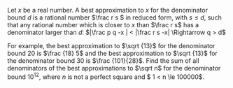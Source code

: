 Let $x$ be a real number.
A best approximation to $x$ for the denominator bound $d$ is a rational number $\frac r s $  in reduced form, with $s \le d$, such that any rational number which is closer to $x$ than $\frac r s$ has a denominator larger than $d$:
 $|\frac p q -x | < |\frac r s -x| \Rightarrow q > d$

For example, the best approximation to $\sqrt {13}$ for the denominator bound 20 is $\frac {18} 5$ and the best approximation to $\sqrt {13}$ for the denominator bound 30 is $\frac {101}{28}$.
Find the sum of all denominators of the best approximations to $\sqrt n$ for the denominator bound $10^{12}$, where $n$ is not a perfect square and $ 1 < n \le 100000$.